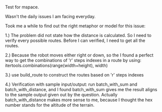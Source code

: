Test for mspace.

Wasn't the daily issues I am facing everyday.

Took me a while to find out the right metaphor or model for this issue:

1.) The problem did not state how the distance is calculated.
So I need to verify every possible routes. Before I can verified, I need to get all the routes.

2.) Because the robot moves either right or down, so the I found a perfect way to get the combinations of 'r' steps indexes in a route by using:
itertools.combinations(range(width+height), width)

3.) use build_route to construct the routes based on 'r' steps indexes

4.) Verification with sample input/output: 
	run batch_with_sum and batch_with_distance, and I found batch_with_sum gives me the result aligns to the sample output given out by the question. Actually batch_with_distance makes more sense to me, because I thought the hex number stands for the altitude of the terrain. 